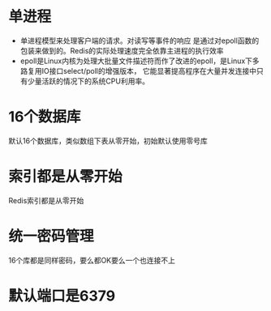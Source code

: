 # 单进程

- 单进程模型来处理客户端的请求。对读写等事件的响应
是通过对epoll函数的包装来做到的。Redis的实际处理速度完全依靠主进程的执行效率
- epoll是Linux内核为处理大批量文件描述符而作了改进的epoll，是Linux下多路复用IO接口select/poll的增强版本，
它能显著提高程序在大量并发连接中只有少量活跃的情况下的系统CPU利用率。

# 16个数据库

默认16个数据库，类似数组下表从零开始，初始默认使用零号库

# 索引都是从零开始

Redis索引都是从零开始

# 统一密码管理

16个库都是同样密码，要么都OK要么一个也连接不上

# 默认端口是6379


